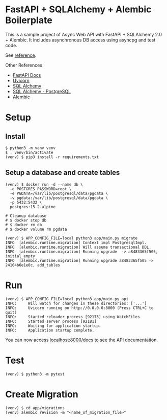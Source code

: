 # FastAPI + SQLAlchemy + Alembic Boilerplate

This is a sample project of Async Web API with FastAPI + SQLAlchemy 2.0 + Alembic.
It includes asynchronous DB access using asyncpg and test code.

See [reference](https://github.com/rhoboro/async-fastapi-sqlalchemy/tree/main).

Other References
- [FastAPI Docs](https://fastapi.tiangolo.com/)
- [Uvicorn](https://www.uvicorn.org/)
- [SQL Alchemy](https://docs.sqlalchemy.org/en/20/orm/index.html)
- [SQL Alchemy - PostgreSQL](https://docs.sqlalchemy.org/en/20/dialects/postgresql.html)
- [Alembic](https://alembic.sqlalchemy.org/en/latest/tutorial.html)

# Setup

## Install

```shell
$ python3 -m venv venv
$ . venv/bin/activate
(venv) $ pip3 install -r requirements.txt
```

## Setup a database and create tables

```shell
(venv) $ docker run -d --name db \
  -e POSTGRES_PASSWORD=root \
  -e PGDATA=/var/lib/postgresql/data/pgdata \
  -v pgdata:/var/lib/postgresql/data/pgdata \
  -p 5432:5432 \
  postgres:15.2-alpine

# Cleanup database
# $ docker stop db
# $ docker rm db
# $ docker volume rm pgdata

(venv) $ APP_CONFIG_FILE=local python3 app/main.py migrate
INFO  [alembic.runtime.migration] Context impl PostgresqlImpl.
INFO  [alembic.runtime.migration] Will assume transactional DDL.
INFO  [alembic.runtime.migration] Running upgrade  -> a8483365f505, initial_empty
INFO  [alembic.runtime.migration] Running upgrade a8483365f505 -> 24104b6e1e0c, add_tables
```

# Run

```shell
(venv) $ APP_CONFIG_FILE=local python3 app/main.py api
INFO:     Will watch for changes in these directories: ['...']
INFO:     Uvicorn running on http://0.0.0.0:8000 (Press CTRL+C to quit)
INFO:     Started reloader process [92173] using WatchFiles
INFO:     Started server process [92181]
INFO:     Waiting for application startup.
INFO:     Application startup complete.
```

You can now access [localhost:8000/docs](http://localhost:8000/docs) to see the API documentation.

# Test

```shell
(venv) $ python3 -m pytest
```

# Create Migration

```shell
(venv) $ cd app/migrations
(venv) alembic revision -m "<name_of_migration_file>"
```
